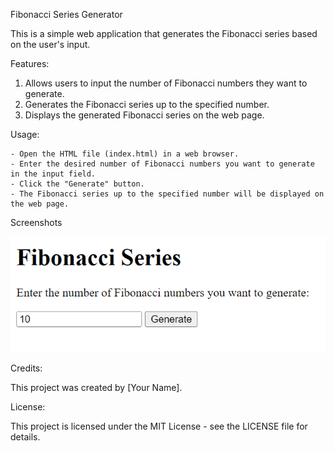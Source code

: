 Fibonacci Series Generator

This is a simple web application that generates the Fibonacci series based on the user's input.

Features: <br>

1. Allows users to input the number of Fibonacci numbers they want to generate.
2. Generates the Fibonacci series up to the specified number.
3. Displays the generated Fibonacci series on the web page.

Usage: <br>

    - Open the HTML file (index.html) in a web browser.
    - Enter the desired number of Fibonacci numbers you want to generate in the input field.
    - Click the "Generate" button.
    - The Fibonacci series up to the specified number will be displayed on the web page.

Screenshots

![alt text](images/fib.png)

Credits:

This project was created by [Your Name].

License:

This project is licensed under the MIT License - see the LICENSE file for details.